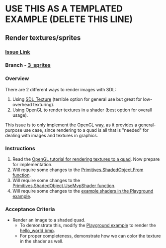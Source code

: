 # USE THIS AS A TEMPLATED EXAMPLE (DELETE THIS LINE)

## Render textures/sprites

### [Issue Link](https://github.com/ExoKomodo/openwomb/issues/3)

### Branch - [3_sprites](https://github.com/exokomodo/openwomb/tree/3_sprites)

### Overview

There are 2 different ways to render images with SDL:

1. Using [SDL_Texture](https://lazyfoo.net/tutorials/SDL/07_texture_loading_and_rendering/index.php) (terrible option for
general use but great for low-overhead texturing).
1. Using OpenGL to render textures in a shader (best option for overall usage).

This issue is to only implement the OpenGL way, as it provides a general-purpose use case, since rendering to a quad is
all that is "needed" for dealing with images and textures in graphics.

### Instructions

1. Read the [OpenGL tutorial for rendering textures to a quad](https://learnopengl.com/Getting-started/Textures).
Now prepare for implementation.
1. Will require some changes to the [Primitives.ShadedObject.From function](./src/Womb/Graphics/Primitives.fs).
1. Will require some changes to the [Primitives.ShadedObject.UseMvpShader function](./src/Womb/Graphics/Primitives.fs).
1. Will require some changes to the [example shaders in the Playground example](./examples/Playground/Resources/Shaders/).

### Acceptance Criteria

- Render an image to a shaded quad.
  - To demonstrate this, modify the [Playground example](./examples/Playground) to render the [hello_world.bmp](./examples/Playground/Resources/Textures/hello_world.bmp).
  - For proper completeness, demonstrate how we can color the texture in the shader as well.
